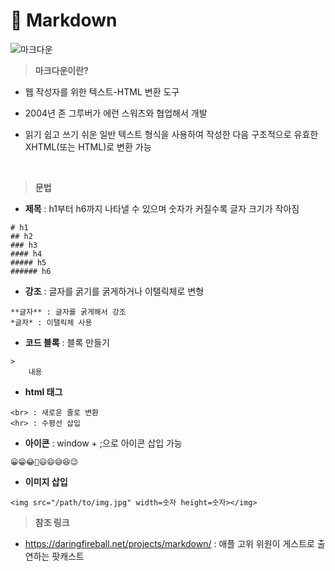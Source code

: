 # 📄 Markdown 

![마크다운](https://user-images.githubusercontent.com/105197496/195502041-a5b83054-98af-4c83-8214-b7b62fb79c6a.png)

> **마크다운이란?**

- 웹 작성자를 위한 텍스트-HTML 변환 도구 

- 2004년 존 그루버가 에런 스워츠와 협업해서 개발

- 읽기 쉽고 쓰기 쉬운 일반 텍스트 형식을 사용하여 작성한 다음 구조적으로 유효한 XHTML(또는 HTML)로 변환 가능 
<br>

> **문법**

- **제목** : h1부터 h6까지 나타낼 수 있으며 숫자가 커질수록 글자 크기가 작아짐  

>
    # h1
    ## h2
    ### h3 
    #### h4
    ##### h5
    ###### h6


- **강조** : 글자를 굵기를 굵게하거나 이탤릭체로 변형

>
    **글자** : 글자를 굵게해서 강조
    *글자* : 이탤릭체 사용
    
- **코드 블록** : 블록 만들기 

>

    > 
        내용 
    
- **html 태그**

>
    <br> : 새로운 줄로 변환 
    <hr> : 수평선 삽입

- **아이콘** : window + ;으로 아이콘 삽입 가능 

> 
    😀😁😂🤣😃😄😅😆😉
    
- **이미지 삽입** 

> 

    <img src="/path/to/img.jpg" width=숫자 height=숫자></img>
    
 
> **참조 링크**

- https://daringfireball.net/projects/markdown/ : 애플 고위 위원이 게스트로 출연하는 팟캐스트
